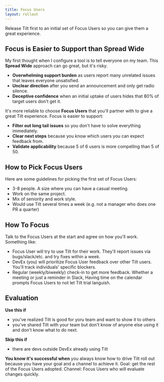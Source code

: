 ```yaml
---
title: Focus Users
layout: rollout
---
```


Release Tilt first to an initial set of Focus Users so you can give them a great experience.

## Focus is Easier to Support than Spread Wide

My first thought when I configure a tool is to tell everyone on my team. This **Spread Wide** approach can go great, but it's risky.
* **Overwhelming support burden** as users report many unrelated issues that leaves everyone unsatisfied.
* **Unclear direction** after you send an announcement and only get radio silence.
* **Deceptive confidence** when an initial uptake of users hides that 80% of target users don't get it.

It's more reliable to choose **Focus Users** that you'll partner with to give a great Tilt experience. Focus is easier to support:
* **Filter out long tail issues** so you don't have to solve everything immediately.
* **Clear next steps** because you know which users you can expect feedback from.
* **Validate applicability** because 5 of 6 users is more compelling than 5 of 50.

## How to Pick Focus Users
Here are some guidelines for picking the first set of Focus Users:
* 3-8 people. A size where you can have a casual meeting.
* Work on the same project.
* Mix of seniority and work style.
* Would use Tilt several times a week (e.g. not a manager who does one PR a quarter)

## How To Focus

Talk to the Focus Users at the start and agree on how you'll work. Something like:
* Focus User will try to use Tilt for their work. They'll report issues via bugs/slack/etc. and try fixes within a week.
* DevEx (you) will prioritize Focus User feedback over other Tilt users. You'll track individuals' specific blockers.
* Regular (weekly/biweekly) check-in to get more feedback. Whether a meeting or just a reminder in Slack, Having time on the calendar prompts Focus Users to not let Tilt trial languish.

## Evaluation

**Use this if**
* you've realized Tilt is good for yoru team and want to show it to others
* you've shared Tilt with your team but don't know of anyone else using it and don't know what to do next.

**Skip this if**
* there are devs outside DevEx already using Tilt

**You know it's successful when** you always know how to drive Tilt roll out because you have your goal and a channel to achieve it. Goal: get the rest of the Focus Users adopted. Channel: Focus Users who will evaluate changes quickly.